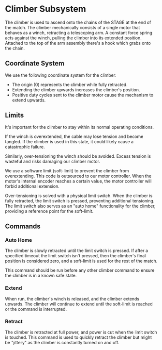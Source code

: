 # Climber Subsystem

The climber is used to ascend onto the chains of the STAGE at the end of the match. The climber mechanically consists of a single motor that behaves as a winch, retracting a telescoping arm. A constant force spring acts against the winch, pulling the climber into its extended position. Attached to the top of the arm assembly there's a hook which grabs onto the chain.

## Coordinate System

We use the following coordinate system for the climber:

- The origin (0) represents the climber while fully retracted.
- Extending the climber upwards increases the climber's position.
- Positive duty cycles sent to the climber motor cause the mechanism to extend upwards.

## Limits

It's important for the climber to stay within its normal operating conditions.

If the winch is overextended, the cable may lose tension and become tangled. If the climber is used in this state, it could likely cause a catastrophic failure.

Similarly, over-tensioning the winch should be avoided. Excess tension is wasteful and risks damaging our climber motor.

We use a software limit (soft-limit) to prevent the climber from overextending. This code is outsourced to our motor controller. When the motor's internal encoder reaches a certain value, the motor controller will forbid additional extension.

Over-tensioning is solved with a physical limit switch. When the climber is fully retracted, the limit switch is pressed, preventing additional tensioning. The limit switch also serves as an "auto home" functionality for the climber, providing a reference point for the soft-limit.

## Commands

### Auto Home

The climber is slowly retracted until the limit switch is pressed. If after a specified timeout the limit switch isn't pressed, then the climber's final position is considered zero, and a soft-limit is used for the rest of the match.

This command should be run before any other climber command to ensure the climber is in a known safe state.

### Extend

When run, the climber's winch is released, and the climber extends upwards. The climber will continue to extend until the soft-limit is reached or the command is interrupted.

### Retract

The climber is retracted at full power, and power is cut when the limit switch is touched. This command is used to quickly retract the climber but might be "jittery" as the climber is constantly turned on and off.
